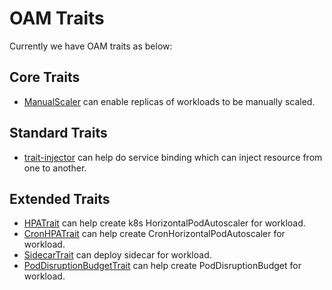 # OAM Traits

Currently we have OAM traits as below:

## Core Traits

- [ManualScaler](https://github.com/crossplane/addon-oam-kubernetes-local) can enable replicas of workloads to be manually scaled.

## Standard Traits

- [trait-injector](https://github.com/oam-dev/trait-injector) can help do service binding which can inject
  resource from one to another.

## Extended Traits

- [HPATrait](hpatrait) can help create k8s HorizontalPodAutoscaler for workload.
- [CronHPATrait](cronhpatrait) can help create CronHorizontalPodAutoscaler for workload.
- [SidecarTrait](sidecartrait) can deploy sidecar for workload.
- [PodDisruptionBudgetTrait](poddisruptionbudgettrait) can help create PodDisruptionBudget for workload.